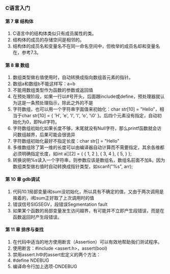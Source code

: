 ### C语言入门

#### 第 7 章 结构体
1. C语言中的结构体类似只有成员属性的类。
1. 结构体的成员的存储空间是相邻的。
1. 结构体的成员名和变量名不在同一命名空间中，但枚举的成员名却和变量名在，参考7.3。

#### 第 8 章 数组
1. 数组类型做右值使用时，自动转换成指向数组首元素的指针。
1. 数组a和数组b不能这样写：a=b
1. 不能用数组类型作为函数的参数或返回值
1. 在预处理阶段，如果一行以#号开头，后面跟include或define，预处理器就认为这是一条预处理指示，除此之外的不是
1. 字符数组，也可以用一个字符串字面值来初始化：char str[10] = "Hello"，相当于char str[10] = { 'H', 'e', 'l', 'l', 'o', '\0' }。后四个元素没有指定，自动初始化为0，即Null字符。
1. 字符数组初始化如果长度不够，末尾就没有Null字符，那么printf函数就会访问数组越界，后果可能会很诡异
1. 字符数组初始化最好不指定长度：char str[] = "Hello"
1. 多维数组除了第一维的长度可以由编译器自动计算而不需要指定，其余各维都必须明确指定长度，如int a[][2] = { { 1, 2 }, { 3, 4 }, { 5, } };
1. 转换说明%s读入一个字符串，则参数应该是数组名，数组名前面不加&，因为数组类型做右值时自动转换成指针类型，如scanf("%s", arr);

#### 第 10 章 gdb调试
1. 代码10.1局部变量i和sum没初始化，所以具有不确定的值，又由于两次调用是挨着的，i和sum正好取了上次调用时的值
1. 错误信号SIGSEGV，段错误Segmentation fault
1. 如果某个函数的局部变量发生访问越界，有可能并不立即产生段错误，而是在函数返回时产生段错误。

#### 第 11 章 排序与查找
1. 在代码中适当的地方使用断言（Assertion）可以有效地帮助我们测试程序。
1. 使用断言：#include <assert.h>，assert(bool)
1. 禁用assert.h中的assert宏定义的两个方法：
  1. #define NDEBUG
  1. 编译命令行加上选项-DNDEBUG
  
  
